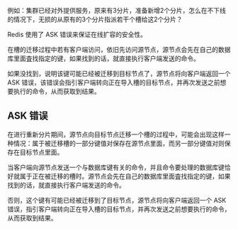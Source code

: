 例如：集群已经对外提供服务，原来有3分片，准备新增2个分片，怎么在不下线的情况下，无损的从原有的3个分片指派若干个槽给这2个分片？

Redis 使用了 ASK 错误来保证在线扩容的安全性。

在槽的迁移过程中若有客户端访问，依旧先访问源节点，源节点会先在自己的数据库里面査找指定的键，如果找到的话，就直接执行客户端发送的命令。

如果没找到，说明该键可能已经被迁移到目标节点了，源节点将向客户端返回一个 ASK 错误，该错误会指引客户端转向正在导入槽的目标节点，并再次发送之前想要执行的命令，从而获取到结果。



## ASK 错误

在进行重新分片期间，源节点向目标节点迁移一个槽的过程中，可能会出现这样一种情况：属于被迁移槽的一部分键值对保存在源节点里面，而另一部分键值对则保存在目标节点里面。

当客户端向源节点发送一个与数据库键有关的命令，并且命令要处理的数据库键恰好就属于正在被迁移的槽时。源节点会先在自己的数据库里面査找指定的键，如果找到的话，就直接执行客户端发送的命令。

否则，这个键有可能已经被迁移到了目标节点，源节点将向客户端返回一个 ASK 错误，指引客户端转向正在导入槽的目标节点，并再次发送之前想要执行的命令，从而获取到结果。